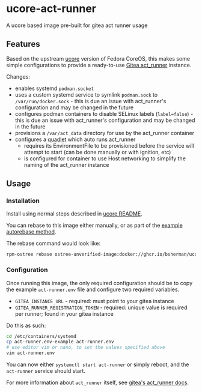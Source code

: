 # ucore-act-runner
A ucore based image pre-built for gitea act runner usage


## Features

Based on the upstream [ucore](https://github.com/ublue-os/ucore/) version of Fedora CoreOS, this makes some simple configurations to provide a ready-to-use [Gitea act_runner](https://gitea.com/gitea/act_runner) instance.

Changes:
- enables systemd `podman.socket`
- uses a custom systemd service to symlink `podman.sock` to `/var/run/docker.sock` - this is due an issue with act_runner's configuration and may be changed in the future
- configures podman containers to disable SELinux labels (`label=false`) - this is due an issue with act_runner's configuration and may be changed in the future
- provisions a `/var/act_data` directory for use by the act_runner container
- configures a [quadlet](https://docs.podman.io/en/latest/markdown/podman-systemd.unit.5.html) which auto runs act_runner
    - requires its EnvironmentFile to be provisioned before the service will attempt to start (can be done manually or with ignition, etc)
    - is configured for container to use Host networking to simplify the naming of the act_runner instance

## Usage


### Installation

Install using normal steps described in [ucore README](https://github.com/ublue-os/ucore/).

You can rebase to this image either manually, or as part of the [example autorebase method](https://github.com/ublue-os/ucore/#install-with-auto-rebase).

The rebase command would look like:

```bash
rpm-ostree rebase ostree-unverified-image:docker://ghcr.io/bsherman/ucore-act-runner:stable
```

### Configuration

Once running this image, the only required configuration should be to copy the example `act-runner.env` file and configure two required variables.

* `GITEA_INSTANCE_URL` - required: must point to your gitea instance
* `GITEA_RUNNER_REGISTRATION_TOKEN` - required: unique value is required per runner; found in your gitea instance

Do this as such:

```bash
cd /etc/containers/systemd
cp act-runner.env-example act-runner.env
# use editor vim or nano, to set the values specified above
vim act-runner.env
```

You can now either `systemctl start act-runner` or simply reboot, and the `act-runner` service should start.

For more information about `act_runner` itself, see [gitea's act_runner docs](https://gitea.com/gitea/act_runner).
